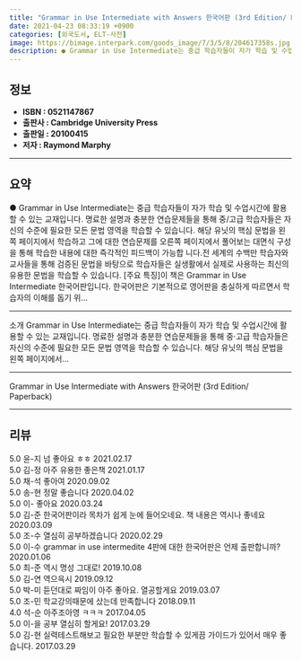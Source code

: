 ```yaml
---
title: "Grammar in Use Intermediate with Answers 한국어판 (3rd Edition/ Paperback)"
date: 2021-04-23 08:33:19 +0900
categories: [외국도서, ELT-사전]
image: https://bimage.interpark.com/goods_image/7/3/5/8/204617358s.jpg
description: ● Grammar in Use Intermediate는 중급 학습자들이 자가 학습 및 수업시간에 활용할 수 있는 교재입니다. 명료한 설명과 충분한 연습문제들을 통해 중/고급 학습자들은 자 신의 수준에 필요한 모든 문법 영역을 학습할 수 있습니다. 해당 유닛의 핵심 문법을 왼쪽 페이지에
---
```


## **정보**

- **ISBN : 0521147867**
- **출판사 : Cambridge University Press**
- **출판일 : 20100415**
- **저자 : Raymond Marphy**

------



## **요약**

●  Grammar in Use Intermediate는 중급 학습자들이 자가 학습 및 수업시간에 활용할 수 있는 교재입니다. 명료한 설명과 충분한 연습문제들을 통해 중/고급 학습자들은 자 신의 수준에 필요한 모든 문법 영역을 학습할 수 있습니다. 해당 유닛의 핵심 문법을 왼쪽 페이지에서 학습하고 그에 대한 연습문제를 오른쪽 페이지에서 풀어보는 대면식 구성을 통해 학습한 내용에 대한 즉각적인 피드백이 가능합 니다.전 세계의 수백만 학습자와 교사들을 통해 검증된 문법을 바탕으로 학습자들은 실생활에서 실제로 사용하는 최신의 유용한 문법을 학습할 수 있습니다. [주요 특징]이 책은 Grammar in Use Intermediate 한국어판입니다. 한국어판은 기본적으로 영어판을 충실하게 따르면서 학습자의 이해를 돕기 위...

------

소개&#x0D;&#x0D;Grammar in Use Intermediate는 중급 학습자들이 자가 학습 및 수업시간에 활용할 수 있는 교재입니다. 명료한 설명과 충분한 연습문제들을 통해 중·고급 학습자들은 자신의 수준에 필요한 모든 문법 영역을 학습할 수 있습니다. &#x0D;&#x0D;해당 유닛의 핵심 문법을 왼쪽 페이지에서... 

------


Grammar in Use Intermediate with Answers 한국어판 (3rd Edition/ Paperback) 

------


## **리뷰** 

5.0 윤-지 넘 좋아요 ㅎㅎ 2021.02.17 <br/>5.0 김-정 아주 유용한 좋은책 2021.01.17 <br/>5.0 채-석 좋아여 2020.09.02 <br/>5.0 송-현 정말 좋습니다 2020.04.02 <br/>5.0 이- 좋아요 2020.03.24 <br/>5.0 김-준 한국어판이라 목차가 쉽게 눈에 들어오네요. 책 내용은 역시나 좋네요 2020.03.09 <br/>5.0 조-수 열심히 공부하겠습니다 2020.02.29 <br/>5.0 이-수 grammar in use intermedite 4판에 대한  한국어판은 언제 출판합니까? 2020.01.06 <br/>5.0 최-준 역시 명성 그대로! 2019.10.08 <br/>5.0 김-연 역으윽시 2019.09.12 <br/>5.0 박-미 듣던대로 짜임이 아주 좋아요. 열공할게요 2019.03.07 <br/>5.0 조-민 학교강의때문에 샀는데 만족합니다 2018.09.11 <br/>4.0 석-순 아주조아영 ㅋㅋㅋ 2017.04.05 <br/>5.0 이-을 공부 열심히 할게요! 2017.03.29 <br/>5.0 김-현 실력테스트해보고 필요한 부분만 학습할 수 있게끔 가이드가 있어서 매우 좋습니다. 2017.03.29 <br/>